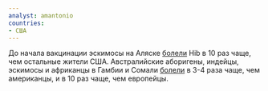 ```yaml
---
analyst: amantonio
countries:
- США
---
```


До начала вакцинации эскимосы на Аляске [болели](https://www.ncbi.nlm.nih.gov/pubmed/6112604) Hib в 10 раз чаще, чем остальные жители США.
Австралийские аборигены, индейцы, эскимосы и африканцы в Гамбии и Сомали [болели](https://www.ncbi.nlm.nih.gov/pubmed/1891957) в 3-4 раза чаще, чем американцы, и в 10 раз чаще, чем европейцы.

